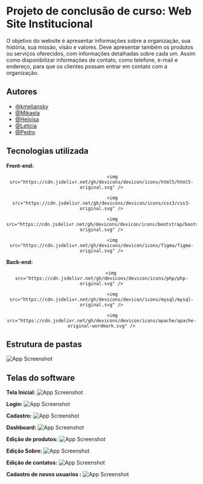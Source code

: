 
# Projeto de conclusão de curso: Web Site Institucional

O objetivo do website é apresentar informações sobre a organização, sua história,
sua missão, visão e valores. Deve apresentar também os produtos ou serviços
oferecidos, com informações detalhadas sobre cada um. Assim como disponibilizar
informações de contato, como telefone, e-mail e endereço, para que os clientes
possam entrar em contato com a organização.

## Autores

- [@kmeliansky](https://www.github.com/octokatherine)
- [@Mikaela](https://www.github.com/octokatherine)
- [@Heloisa](https://www.github.com/octokatherine)
- [@Leticia](https://www.github.com/octokatherine)
- [@Pedro](https://www.github.com/octokatherine)

## Tecnologias utilizada

**Front-end:** 
<div align="center">
 
            <img src="https://cdn.jsdelivr.net/gh/devicons/devicon/icons/html5/html5-original.svg" />
              
            <img src="https://cdn.jsdelivr.net/gh/devicons/devicon/icons/css3/css3-original.svg" />
          
            <img src="https://cdn.jsdelivr.net/gh/devicons/devicon/icons/bootstrap/bootstrap-original.svg" />
          
            <img src="https://cdn.jsdelivr.net/gh/devicons/devicon/icons/figma/figma-original.svg" />
          
</div>       

**Back-end:**
<div align="center"> 

           <img src="https://cdn.jsdelivr.net/gh/devicons/devicon/icons/php/php-original.svg" />
          
            <img src="https://cdn.jsdelivr.net/gh/devicons/devicon/icons/mysql/mysql-original.svg" />
          
            <img src="https://cdn.jsdelivr.net/gh/devicons/devicon/icons/apache/apache-original-wordmark.svg" />
</div> 

## Estrutura de pastas

![App Screenshot](https://via.placeholder.com/468x300?text=App+Screenshot+Here)

## Telas do software

**Tela Inicial:** 
![App Screenshot](https://via.placeholder.com/468x300?text=App+Screenshot+Here)

**Login:** 
![App Screenshot](https://via.placeholder.com/468x300?text=App+Screenshot+Here)

**Cadastro:** 
![App Screenshot](https://via.placeholder.com/468x300?text=App+Screenshot+Here)

**Dashboard:** 
![App Screenshot](https://via.placeholder.com/468x300?text=App+Screenshot+Here)

**Edição de produtos:** 
![App Screenshot](https://via.placeholder.com/468x300?text=App+Screenshot+Here)

**Edição Sobre:** 
![App Screenshot](https://via.placeholder.com/468x300?text=App+Screenshot+Here)

**Edição de contatos:** 
![App Screenshot](https://via.placeholder.com/468x300?text=App+Screenshot+Here)

**Cadastro de novos usuarios :** 
![App Screenshot](https://via.placeholder.com/468x300?text=App+Screenshot+Here)



